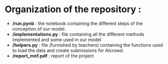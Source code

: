Organization of the repository :
===
- **/run.pynb** : the notebook containing the different steps of the conception of our model.
- **/implementations.py** : file containing all the different methods implemented and some used in our model
- **/helpers.py** : file (furnished by teachers) containing the functions used to load the data and create submissions for AIcrowd. 
- **/report_mnf.pdf** : report of the project
